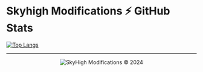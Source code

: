# Skyhigh Modifications ⚡ GitHub Stats

[![Top Langs](https://github-readme-stats.vercel.app/api/top-langs/?username=SkyHighModifications&layout=compact&show_icons=true&hide_border=false&icon_color=009bff&theme=tokyonight&border_color=009bff)](https://github.com/SkyHighModifications)

---

<p align="center">
  <img src="https://dunb17ur4ymx4.cloudfront.net/webstore/logos/c9918d684db0753709b93ab97d09dafdf9a63f0e.png" alt="SkyHigh Modifications © 2024" />
</p>
